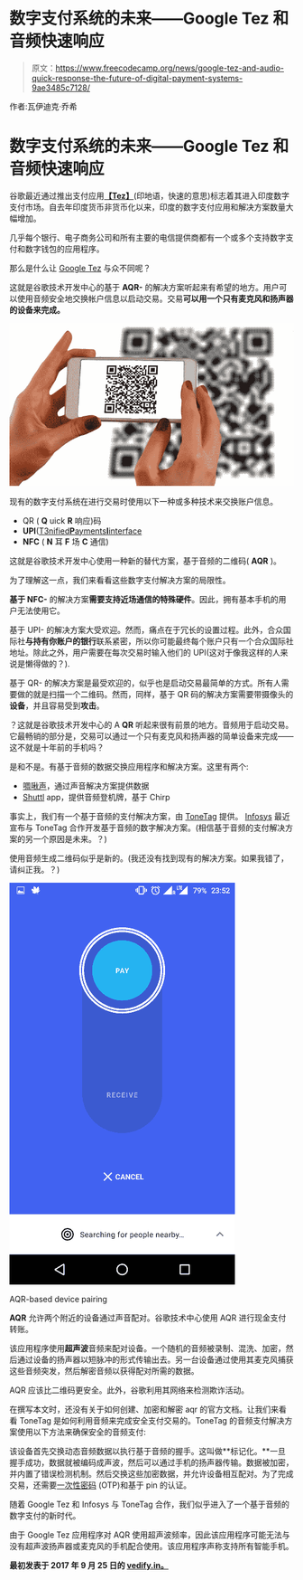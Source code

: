 # 数字支付系统的未来——Google Tez 和音频快速响应

> 原文：<https://www.freecodecamp.org/news/google-tez-and-audio-quick-response-the-future-of-digital-payment-systems-9ae3485c7128/>

作者:瓦伊迪克·乔希

# 数字支付系统的未来——Google Tez 和音频快速响应

谷歌最近通过推出支付应用[**【Tez】**](https://en.wikipedia.org/wiki/Google_Tez)(印地语，快速的意思)标志着其进入印度数字支付市场。自去年印度货币非货币化以来，印度的数字支付应用和解决方案数量大幅增加。

几乎每个银行、电子商务公司和所有主要的电信提供商都有一个或多个支持数字支付和数字钱包的应用程序。

那么是什么让 [Google Tez](https://en.wikipedia.org/wiki/Google_Tez) 与众不同呢？

这就是谷歌技术开发中心的基于 **AQR-** 的解决方案听起来有希望的地方。用户可以使用音频安全地交换帐户信息以启动交易。交易**可以用一个只有麦克风和扬声器的设备来完成。**

![DNazKRax5sqHwgrXWbsYBOtdTmtFo5eoOI1c](img/9a1466e815e6168383c9a81c7501979b.png)

现有的数字支付系统在进行交易时使用以下一种或多种技术来交换账户信息。

*   QR ( **Q** uick **R** 响应)码
*   **UPI**([T3nified**P**ayments**I**interface](http://www.npci.org.in/UPI_Background.aspx)
*   **NFC** ( **N** 耳 **F** 场 **C** 通信)

这就是谷歌技术开发中心使用一种新的替代方案，基于音频的二维码( **AQR** )。

为了理解这一点，我们来看看这些数字支付解决方案的局限性。

**基于 NFC-** 的解决方案**需要支持近场通信的特殊硬件**。因此，拥有基本手机的用户无法使用它。

基于 UPI- 的解决方案大受欢迎。然而，痛点在于冗长的设置过程。此外，合众国际社**与持有你账户的银行**联系紧密，所以你可能最终每个账户只有一个合众国际社地址。除此之外，用户需要在每次交易时输入他们的 UPI(这对于像我这样的人来说是懒得做的？).

基于 QR- 的解决方案是最受欢迎的，似乎也是启动交易最简单的方式。所有人需要做的就是扫描一个二维码。然而，同样，基于 QR 码的解决方案需要带摄像头的**设备**，并且容易受到**攻击**。

？这就是谷歌技术开发中心的 A **QR** 听起来很有前景的地方。音频用于启动交易。它最畅销的部分是，交易可以通过一个只有麦克风和扬声器的简单设备来完成——这不就是十年前的手机吗？

是和不是。有基于音频的数据交换应用程序和解决方案。这里有两个:

*   [啁啾声](https://www.chirp.io/)，通过声音解决方案提供数据
*   [Shuttl](https://vimeo.com/181485272) app，提供音频登机牌，基于 Chirp

事实上，我们有一个基于音频的支付解决方案，由 [ToneTag](http://tonetag.com/) 提供。 [Infosys](https://www.infosys.com/) 最近宣布与 ToneTag 合作开发基于音频的数字解决方案。(相信基于音频的支付解决方案的另一个原因是未来。？)

使用音频生成二维码似乎是新的。(我还没有找到现有的解决方案。如果我错了，请纠正我。？)

![JFMV133KrxJta5RMqWBhmviavBprPxLjol0i](img/91b10a3327a25f16daa2b7f8265322ef.png)

AQR-based device pairing

**AQR** 允许两个附近的设备通过声音配对。谷歌技术中心使用 AQR 进行现金支付转账。

该应用程序使用**超声波**音频来配对设备。一个随机的音频被录制、混洗、加密，然后通过设备的扬声器以短脉冲的形式传输出去。另一台设备通过使用其麦克风捕获这些音频突发，然后解密音频以获得配对所需的数据。

AQR 应该比二维码更安全。此外，谷歌利用其网络来检测欺诈活动。

在撰写本文时，还没有关于如何创建、加密和解密 aqr 的官方文档。让我们来看看 ToneTag 是如何利用音频来完成安全支付交易的。ToneTag 的音频支付解决方案使用以下方法来确保安全的音频支付:

该设备首先交换动态音频数据以执行基于音频的握手。这叫做**标记化。**一旦握手成功，数据就被编码成声波，然后可以通过手机的扬声器传输。数据被加密，并内置了错误检测机制。然后交换这些加密数据，并允许设备相互配对。为了完成交易，还需要[一次性密码](https://en.wikipedia.org/wiki/One-time_password) (OTP)和基于 pin 的认证。

随着 Google Tez 和 Infosys 与 ToneTag 合作，我们似乎进入了一个基于音频的数字支付的新时代。

由于 Google Tez 应用程序对 AQR 使用超声波频率，因此该应用程序可能无法与没有超声波扬声器或麦克风的手机配合使用。该应用程序声称支持所有智能手机。

**最初发表于 2017 年 9 月 25 日的 [vedify.in。](https://vedify.in/is-audio-the-future-of-digital-payment-systems-google-tez-and-aqr-audio-qr-63cf3c0aaaa7)**